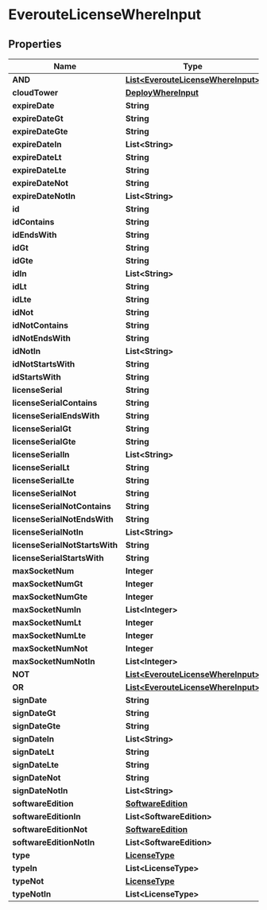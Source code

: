 

# EverouteLicenseWhereInput


## Properties

Name | Type | Description | Notes
------------ | ------------- | ------------- | -------------
**AND** | [**List&lt;EverouteLicenseWhereInput&gt;**](EverouteLicenseWhereInput.md) |  |  [optional]
**cloudTower** | [**DeployWhereInput**](DeployWhereInput.md) |  |  [optional]
**expireDate** | **String** |  |  [optional]
**expireDateGt** | **String** |  |  [optional]
**expireDateGte** | **String** |  |  [optional]
**expireDateIn** | **List&lt;String&gt;** |  |  [optional]
**expireDateLt** | **String** |  |  [optional]
**expireDateLte** | **String** |  |  [optional]
**expireDateNot** | **String** |  |  [optional]
**expireDateNotIn** | **List&lt;String&gt;** |  |  [optional]
**id** | **String** |  |  [optional]
**idContains** | **String** |  |  [optional]
**idEndsWith** | **String** |  |  [optional]
**idGt** | **String** |  |  [optional]
**idGte** | **String** |  |  [optional]
**idIn** | **List&lt;String&gt;** |  |  [optional]
**idLt** | **String** |  |  [optional]
**idLte** | **String** |  |  [optional]
**idNot** | **String** |  |  [optional]
**idNotContains** | **String** |  |  [optional]
**idNotEndsWith** | **String** |  |  [optional]
**idNotIn** | **List&lt;String&gt;** |  |  [optional]
**idNotStartsWith** | **String** |  |  [optional]
**idStartsWith** | **String** |  |  [optional]
**licenseSerial** | **String** |  |  [optional]
**licenseSerialContains** | **String** |  |  [optional]
**licenseSerialEndsWith** | **String** |  |  [optional]
**licenseSerialGt** | **String** |  |  [optional]
**licenseSerialGte** | **String** |  |  [optional]
**licenseSerialIn** | **List&lt;String&gt;** |  |  [optional]
**licenseSerialLt** | **String** |  |  [optional]
**licenseSerialLte** | **String** |  |  [optional]
**licenseSerialNot** | **String** |  |  [optional]
**licenseSerialNotContains** | **String** |  |  [optional]
**licenseSerialNotEndsWith** | **String** |  |  [optional]
**licenseSerialNotIn** | **List&lt;String&gt;** |  |  [optional]
**licenseSerialNotStartsWith** | **String** |  |  [optional]
**licenseSerialStartsWith** | **String** |  |  [optional]
**maxSocketNum** | **Integer** |  |  [optional]
**maxSocketNumGt** | **Integer** |  |  [optional]
**maxSocketNumGte** | **Integer** |  |  [optional]
**maxSocketNumIn** | **List&lt;Integer&gt;** |  |  [optional]
**maxSocketNumLt** | **Integer** |  |  [optional]
**maxSocketNumLte** | **Integer** |  |  [optional]
**maxSocketNumNot** | **Integer** |  |  [optional]
**maxSocketNumNotIn** | **List&lt;Integer&gt;** |  |  [optional]
**NOT** | [**List&lt;EverouteLicenseWhereInput&gt;**](EverouteLicenseWhereInput.md) |  |  [optional]
**OR** | [**List&lt;EverouteLicenseWhereInput&gt;**](EverouteLicenseWhereInput.md) |  |  [optional]
**signDate** | **String** |  |  [optional]
**signDateGt** | **String** |  |  [optional]
**signDateGte** | **String** |  |  [optional]
**signDateIn** | **List&lt;String&gt;** |  |  [optional]
**signDateLt** | **String** |  |  [optional]
**signDateLte** | **String** |  |  [optional]
**signDateNot** | **String** |  |  [optional]
**signDateNotIn** | **List&lt;String&gt;** |  |  [optional]
**softwareEdition** | [**SoftwareEdition**](SoftwareEdition.md) |  |  [optional]
**softwareEditionIn** | **List&lt;SoftwareEdition&gt;** |  |  [optional]
**softwareEditionNot** | [**SoftwareEdition**](SoftwareEdition.md) |  |  [optional]
**softwareEditionNotIn** | **List&lt;SoftwareEdition&gt;** |  |  [optional]
**type** | [**LicenseType**](LicenseType.md) |  |  [optional]
**typeIn** | **List&lt;LicenseType&gt;** |  |  [optional]
**typeNot** | [**LicenseType**](LicenseType.md) |  |  [optional]
**typeNotIn** | **List&lt;LicenseType&gt;** |  |  [optional]




